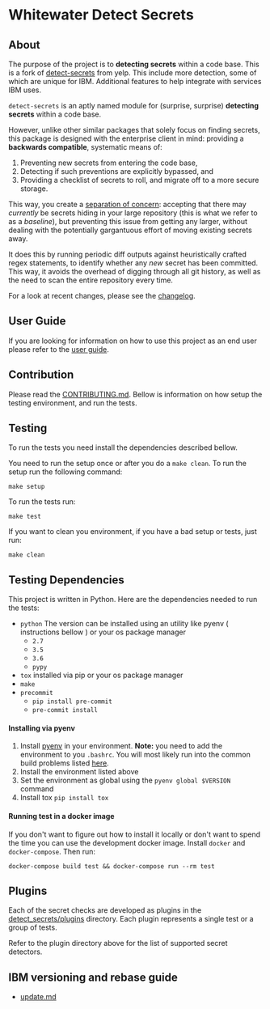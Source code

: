 # Whitewater Detect Secrets

## About

The purpose of the project is to **detecting secrets** within a code base. This is a fork of [detect-secrets](https://github.com/Yelp/detect-secrets) from yelp. This include more detection, some of which are unique for IBM. Additional features to help integrate with services IBM uses.

`detect-secrets` is an aptly named module for (surprise, surprise) **detecting
secrets** within a code base.

However, unlike other similar packages that solely focus on finding secrets,
this package is designed with the enterprise client in mind: providing a
**backwards compatible**, systematic means of:

1. Preventing new secrets from entering the code base,
2. Detecting if such preventions are explicitly bypassed, and
3. Providing a checklist of secrets to roll, and migrate off to a more secure
   storage.

This way, you create a
[separation of concern](https://en.wikipedia.org/wiki/Separation_of_concerns):
accepting that there may *currently* be secrets hiding in your large repository
(this is what we refer to as a _baseline_),
but preventing this issue from getting any larger, without dealing with the
potentially gargantuous effort of moving existing secrets away.

It does this by running periodic diff outputs against heuristically crafted
regex statements, to identify whether any *new* secret has been committed. This
way, it avoids the overhead of digging through all git history, as well as the
need to scan the entire repository every time.

For a look at recent changes, please see the
[changelog](/CHANGELOG.md).

## User Guide

If you are looking for information on how to use this project as an end user please refer to the [user guide](https://w3.ibm.com/w3publisher/detect-secrets).

## Contribution

Please read the [CONTRIBUTING.md](/CONTRIBUTING.md). Bellow is information on how setup the testing environment, and run the tests.

## Testing

To run the tests you need install the dependencies described bellow.

You need to run the setup once or after you do a `make clean`. To run the setup run the following command:

```
make setup
```

To run the tests run:

```
make test
```

If you want to clean you environment, if you have a bad setup or tests, just run:

```
make clean
```

## Testing Dependencies

This project is written in Python. Here are the dependencies needed to run the tests:
- `python` The version can be installed using an utility like pyenv ( instructions bellow ) or your os package manager
    - `2.7`
    - `3.5`
    - `3.6`
    - `pypy`
- `tox` installed via pip or your os package manager
- `make`
- `precommit`
    - `pip install pre-commit`
    - `pre-commit install`

#### Installing via pyenv

1. Install [pyenv](https://github.com/pyenv/pyenv) in your environment. **Note:** you need to add the environment to you `.bashrc`. You will most likely run into the common build problems listed [here](https://github.com/pyenv/pyenv/wiki/Common-build-problems).
1. Install the environment listed above
1. Set the environment as global using the `pyenv global $VERSION` command
1. Install tox `pip install tox`


#### Running test in a docker image

If you don't want to figure out how to install it locally or don't want to spend the time you can use the development docker image. Install `docker` and `docker-compose`. Then run:

```
docker-compose build test && docker-compose run --rm test
```

## Plugins

Each of the secret checks are developed as plugins in the [detect_secrets/plugins](/tree/master/detect_secrets/plugins) directory. Each plugin represents a single test or a group of tests.

Refer to the plugin directory above for the list of supported secret detectors.

## IBM versioning and rebase guide

- [update.md](./update.md)
